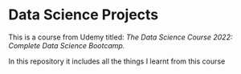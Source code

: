 # Data Science Projects
This is a course from Udemy titled: _The Data Science Course 2022: Complete Data Science Bootcamp._

In this repository it includes all the things I learnt from this course
